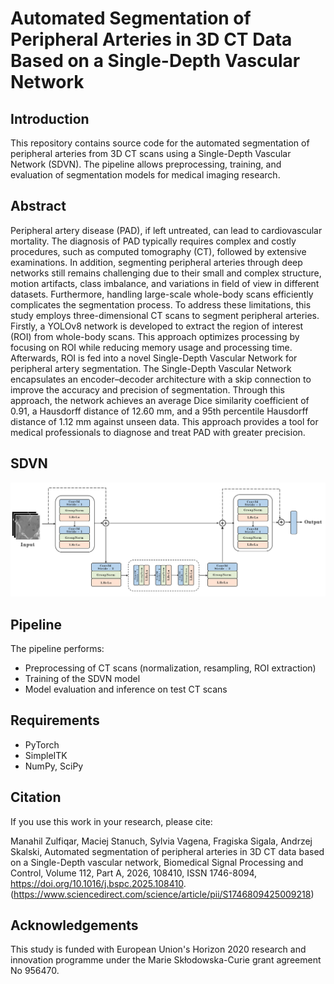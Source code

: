 # Automated Segmentation of Peripheral Arteries in 3D CT Data Based on a Single-Depth Vascular Network

## Introduction
This repository contains source code for the automated segmentation of peripheral arteries from 3D CT scans using a Single-Depth Vascular Network (SDVN). The pipeline allows preprocessing, training, and evaluation of segmentation models for medical imaging research.

## Abstract
Peripheral artery disease (PAD), if left untreated, can lead to cardiovascular mortality. The diagnosis of PAD typically requires complex and costly procedures, such as computed tomography (CT), followed by extensive examinations. In addition, segmenting peripheral arteries through deep networks still remains challenging due to their small and complex structure, motion artifacts, class imbalance, and variations in field of view in different datasets. Furthermore, handling large-scale whole-body scans efficiently complicates the segmentation process. To address these limitations, this study employs three-dimensional CT scans to segment peripheral arteries. Firstly, a YOLOv8 network is developed to extract the region of interest (ROI) from whole-body scans. This approach optimizes processing by focusing on ROI while reducing memory usage and processing time. Afterwards, ROI is fed into a novel Single-Depth Vascular Network for peripheral artery segmentation. The Single-Depth Vascular Network encapsulates an encoder–decoder architecture with a skip connection to improve the accuracy and precision of segmentation. Through this approach, the network achieves an average Dice similarity coefficient of 0.91, a Hausdorff distance of 12.60 mm, and a 95th percentile Hausdorff distance of 1.12 mm against unseen data. This approach provides a tool for medical professionals to diagnose and treat PAD with greater precision.

## SDVN
![SDVN Architecture](network.png)


## Pipeline
The pipeline performs:
- Preprocessing of CT scans (normalization, resampling, ROI extraction)
- Training of the SDVN model
- Model evaluation and inference on test CT scans

## Requirements
- PyTorch
- SimpleITK
- NumPy, SciPy


## Citation
If you use this work in your research, please cite:

Manahil Zulfiqar, Maciej Stanuch, Sylvia Vagena, Fragiska Sigala, Andrzej Skalski,
Automated segmentation of peripheral arteries in 3D CT data based on a Single-Depth vascular network,
Biomedical Signal Processing and Control,
Volume 112, Part A,
2026,
108410,
ISSN 1746-8094,
https://doi.org/10.1016/j.bspc.2025.108410.
(https://www.sciencedirect.com/science/article/pii/S1746809425009218)

## Acknowledgements
This study is funded with European Union's Horizon 2020 research and innovation programme under the Marie Skłodowska-Curie grant agreement No 956470.
